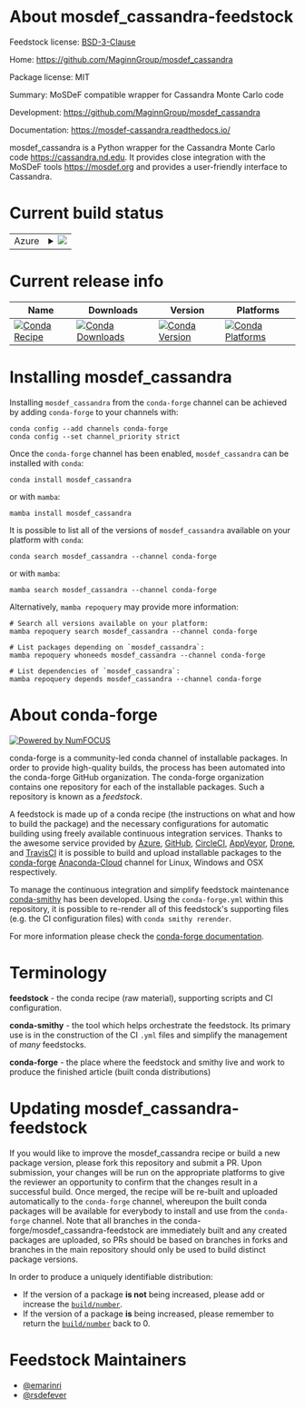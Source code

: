 About mosdef_cassandra-feedstock
================================

Feedstock license: [BSD-3-Clause](https://github.com/conda-forge/mosdef_cassandra-feedstock/blob/main/LICENSE.txt)

Home: https://github.com/MaginnGroup/mosdef_cassandra

Package license: MIT

Summary: MoSDeF compatible wrapper for Cassandra Monte Carlo code

Development: https://github.com/MaginnGroup/mosdef_cassandra

Documentation: https://mosdef-cassandra.readthedocs.io/

mosdef_cassandra is a Python wrapper for the Cassandra Monte Carlo
code <https://cassandra.nd.edu>. It provides close integration
with the MoSDeF tools <https://mosdef.org> and provides a user-friendly
interface to Cassandra.


Current build status
====================


<table>
    
  <tr>
    <td>Azure</td>
    <td>
      <details>
        <summary>
          <a href="https://dev.azure.com/conda-forge/feedstock-builds/_build/latest?definitionId=9379&branchName=main">
            <img src="https://dev.azure.com/conda-forge/feedstock-builds/_apis/build/status/mosdef_cassandra-feedstock?branchName=main">
          </a>
        </summary>
        <table>
          <thead><tr><th>Variant</th><th>Status</th></tr></thead>
          <tbody><tr>
              <td>linux_64_python3.10.____cpython</td>
              <td>
                <a href="https://dev.azure.com/conda-forge/feedstock-builds/_build/latest?definitionId=9379&branchName=main">
                  <img src="https://dev.azure.com/conda-forge/feedstock-builds/_apis/build/status/mosdef_cassandra-feedstock?branchName=main&jobName=linux&configuration=linux%20linux_64_python3.10.____cpython" alt="variant">
                </a>
              </td>
            </tr><tr>
              <td>linux_64_python3.11.____cpython</td>
              <td>
                <a href="https://dev.azure.com/conda-forge/feedstock-builds/_build/latest?definitionId=9379&branchName=main">
                  <img src="https://dev.azure.com/conda-forge/feedstock-builds/_apis/build/status/mosdef_cassandra-feedstock?branchName=main&jobName=linux&configuration=linux%20linux_64_python3.11.____cpython" alt="variant">
                </a>
              </td>
            </tr><tr>
              <td>linux_64_python3.8.____cpython</td>
              <td>
                <a href="https://dev.azure.com/conda-forge/feedstock-builds/_build/latest?definitionId=9379&branchName=main">
                  <img src="https://dev.azure.com/conda-forge/feedstock-builds/_apis/build/status/mosdef_cassandra-feedstock?branchName=main&jobName=linux&configuration=linux%20linux_64_python3.8.____cpython" alt="variant">
                </a>
              </td>
            </tr><tr>
              <td>linux_64_python3.9.____cpython</td>
              <td>
                <a href="https://dev.azure.com/conda-forge/feedstock-builds/_build/latest?definitionId=9379&branchName=main">
                  <img src="https://dev.azure.com/conda-forge/feedstock-builds/_apis/build/status/mosdef_cassandra-feedstock?branchName=main&jobName=linux&configuration=linux%20linux_64_python3.9.____cpython" alt="variant">
                </a>
              </td>
            </tr><tr>
              <td>osx_64_python3.10.____cpython</td>
              <td>
                <a href="https://dev.azure.com/conda-forge/feedstock-builds/_build/latest?definitionId=9379&branchName=main">
                  <img src="https://dev.azure.com/conda-forge/feedstock-builds/_apis/build/status/mosdef_cassandra-feedstock?branchName=main&jobName=osx&configuration=osx%20osx_64_python3.10.____cpython" alt="variant">
                </a>
              </td>
            </tr><tr>
              <td>osx_64_python3.11.____cpython</td>
              <td>
                <a href="https://dev.azure.com/conda-forge/feedstock-builds/_build/latest?definitionId=9379&branchName=main">
                  <img src="https://dev.azure.com/conda-forge/feedstock-builds/_apis/build/status/mosdef_cassandra-feedstock?branchName=main&jobName=osx&configuration=osx%20osx_64_python3.11.____cpython" alt="variant">
                </a>
              </td>
            </tr><tr>
              <td>osx_64_python3.8.____cpython</td>
              <td>
                <a href="https://dev.azure.com/conda-forge/feedstock-builds/_build/latest?definitionId=9379&branchName=main">
                  <img src="https://dev.azure.com/conda-forge/feedstock-builds/_apis/build/status/mosdef_cassandra-feedstock?branchName=main&jobName=osx&configuration=osx%20osx_64_python3.8.____cpython" alt="variant">
                </a>
              </td>
            </tr><tr>
              <td>osx_64_python3.9.____cpython</td>
              <td>
                <a href="https://dev.azure.com/conda-forge/feedstock-builds/_build/latest?definitionId=9379&branchName=main">
                  <img src="https://dev.azure.com/conda-forge/feedstock-builds/_apis/build/status/mosdef_cassandra-feedstock?branchName=main&jobName=osx&configuration=osx%20osx_64_python3.9.____cpython" alt="variant">
                </a>
              </td>
            </tr>
          </tbody>
        </table>
      </details>
    </td>
  </tr>
</table>

Current release info
====================

| Name | Downloads | Version | Platforms |
| --- | --- | --- | --- |
| [![Conda Recipe](https://img.shields.io/badge/recipe-mosdef_cassandra-green.svg)](https://anaconda.org/conda-forge/mosdef_cassandra) | [![Conda Downloads](https://img.shields.io/conda/dn/conda-forge/mosdef_cassandra.svg)](https://anaconda.org/conda-forge/mosdef_cassandra) | [![Conda Version](https://img.shields.io/conda/vn/conda-forge/mosdef_cassandra.svg)](https://anaconda.org/conda-forge/mosdef_cassandra) | [![Conda Platforms](https://img.shields.io/conda/pn/conda-forge/mosdef_cassandra.svg)](https://anaconda.org/conda-forge/mosdef_cassandra) |

Installing mosdef_cassandra
===========================

Installing `mosdef_cassandra` from the `conda-forge` channel can be achieved by adding `conda-forge` to your channels with:

```
conda config --add channels conda-forge
conda config --set channel_priority strict
```

Once the `conda-forge` channel has been enabled, `mosdef_cassandra` can be installed with `conda`:

```
conda install mosdef_cassandra
```

or with `mamba`:

```
mamba install mosdef_cassandra
```

It is possible to list all of the versions of `mosdef_cassandra` available on your platform with `conda`:

```
conda search mosdef_cassandra --channel conda-forge
```

or with `mamba`:

```
mamba search mosdef_cassandra --channel conda-forge
```

Alternatively, `mamba repoquery` may provide more information:

```
# Search all versions available on your platform:
mamba repoquery search mosdef_cassandra --channel conda-forge

# List packages depending on `mosdef_cassandra`:
mamba repoquery whoneeds mosdef_cassandra --channel conda-forge

# List dependencies of `mosdef_cassandra`:
mamba repoquery depends mosdef_cassandra --channel conda-forge
```


About conda-forge
=================

[![Powered by
NumFOCUS](https://img.shields.io/badge/powered%20by-NumFOCUS-orange.svg?style=flat&colorA=E1523D&colorB=007D8A)](https://numfocus.org)

conda-forge is a community-led conda channel of installable packages.
In order to provide high-quality builds, the process has been automated into the
conda-forge GitHub organization. The conda-forge organization contains one repository
for each of the installable packages. Such a repository is known as a *feedstock*.

A feedstock is made up of a conda recipe (the instructions on what and how to build
the package) and the necessary configurations for automatic building using freely
available continuous integration services. Thanks to the awesome service provided by
[Azure](https://azure.microsoft.com/en-us/services/devops/), [GitHub](https://github.com/),
[CircleCI](https://circleci.com/), [AppVeyor](https://www.appveyor.com/),
[Drone](https://cloud.drone.io/welcome), and [TravisCI](https://travis-ci.com/)
it is possible to build and upload installable packages to the
[conda-forge](https://anaconda.org/conda-forge) [Anaconda-Cloud](https://anaconda.org/)
channel for Linux, Windows and OSX respectively.

To manage the continuous integration and simplify feedstock maintenance
[conda-smithy](https://github.com/conda-forge/conda-smithy) has been developed.
Using the ``conda-forge.yml`` within this repository, it is possible to re-render all of
this feedstock's supporting files (e.g. the CI configuration files) with ``conda smithy rerender``.

For more information please check the [conda-forge documentation](https://conda-forge.org/docs/).

Terminology
===========

**feedstock** - the conda recipe (raw material), supporting scripts and CI configuration.

**conda-smithy** - the tool which helps orchestrate the feedstock.
                   Its primary use is in the construction of the CI ``.yml`` files
                   and simplify the management of *many* feedstocks.

**conda-forge** - the place where the feedstock and smithy live and work to
                  produce the finished article (built conda distributions)


Updating mosdef_cassandra-feedstock
===================================

If you would like to improve the mosdef_cassandra recipe or build a new
package version, please fork this repository and submit a PR. Upon submission,
your changes will be run on the appropriate platforms to give the reviewer an
opportunity to confirm that the changes result in a successful build. Once
merged, the recipe will be re-built and uploaded automatically to the
`conda-forge` channel, whereupon the built conda packages will be available for
everybody to install and use from the `conda-forge` channel.
Note that all branches in the conda-forge/mosdef_cassandra-feedstock are
immediately built and any created packages are uploaded, so PRs should be based
on branches in forks and branches in the main repository should only be used to
build distinct package versions.

In order to produce a uniquely identifiable distribution:
 * If the version of a package **is not** being increased, please add or increase
   the [``build/number``](https://docs.conda.io/projects/conda-build/en/latest/resources/define-metadata.html#build-number-and-string).
 * If the version of a package **is** being increased, please remember to return
   the [``build/number``](https://docs.conda.io/projects/conda-build/en/latest/resources/define-metadata.html#build-number-and-string)
   back to 0.

Feedstock Maintainers
=====================

* [@emarinri](https://github.com/emarinri/)
* [@rsdefever](https://github.com/rsdefever/)

